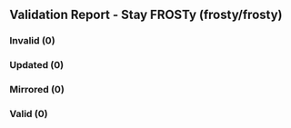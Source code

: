 ## Validation Report - Stay FROSTy (frosty/frosty)


### Invalid (0)
### Updated (0)
### Mirrored (0)
### Valid (0)
